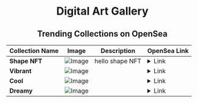 <div align="center">

# Digital Art Gallery

## Trending Collections on OpenSea

| Collection Name                       | Image                                                                                     | Description                       | OpenSea Link                                                                                          |
|---------------------------------------|-------------------------------------------------------------------------------------------|-----------------------------------|--------------------------------------------------------------------------------------------------------|
| **Shape NFT** | ![Image](https://i.seadn.io/s/raw/files/deb78437000fdc2ef9d4009153f8999d.jpg?w=500&auto=format?w=200&auto=format) | hello shape NFT | <details><summary>Link</summary>[Shape NFT](https://opensea.io/collection/shape-nft-3)</details> |
| **Vibrant** | ![Image](https://i.seadn.io/s/raw/files/59c7e1bce5635a9cf9eebeb873acf28d.jpg?w=500&auto=format?w=200&auto=format) |  | <details><summary>Link</summary>[Vibrant](https://opensea.io/collection/vibrant-459)</details> |
| **Cool** | ![Image](https://i.seadn.io/s/raw/files/f0a88191205371c4fcd92585b00aac7e.jpg?w=500&auto=format?w=200&auto=format) |  | <details><summary>Link</summary>[Cool](https://opensea.io/collection/cool-967)</details> |
| **Dreamy** | ![Image](https://i.seadn.io/s/raw/files/352c7a0340313a08e090c54df2a31490.jpg?w=500&auto=format?w=200&auto=format) |  | <details><summary>Link</summary>[Dreamy](https://opensea.io/collection/dreamy-532)</details> |

</div>